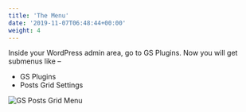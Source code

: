 ```yaml
---
title: 'The Menu'
date: '2019-11-07T06:48:44+00:00'
weight: 4
---
```


Inside your WordPress admin area, go to GS Plugins. Now you will get submenus like –

- GS Plugins
- Posts Grid Settings

![GS Posts Grid Menu](../images/Posts_Grid_menu.png)